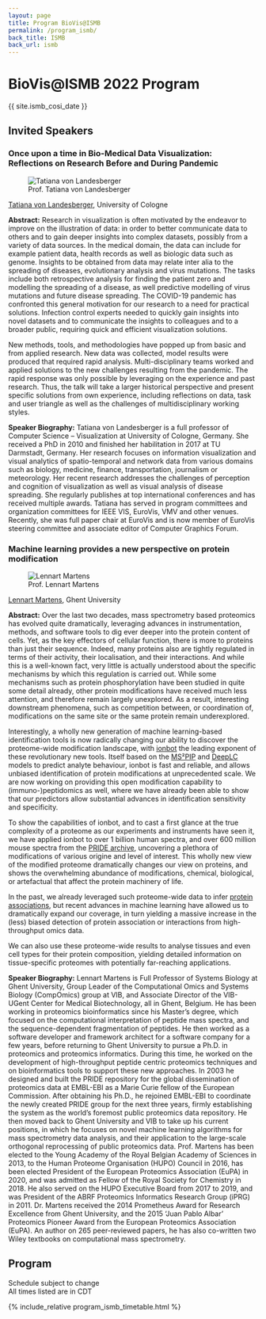 ```yaml
---
layout: page
title: Program BioVis@ISMB
permalink: /program_ismb/
back_title: ISMB
back_url: ismb
---
```


# BioVis@ISMB 2022 Program

{{ site.ismb_cosi_date }}

## Invited Speakers

### Once upon a time in Bio-Medical Data Visualization: Reflections on Research Before and During Pandemic

<figure class="speaker-photo">
    <img src="{{ site.baseurl }}/images/speakers/tatiana_von_landesberger.jpg" alt="Tatiana von Landesberger" />
    <figcaption>Prof. Tatiana von Landesberger</figcaption>
</figure>

[Tatiana von Landesberger](https://visva.cs.uni-koeln.de/landesberger),
University of Cologne

**Abstract:** Research in visualization is often motivated by the endeavor to
improve on the illustration of data: in order to better communicate data to
others and to gain deeper insights into complex datasets, possibly from a
variety of data sources. In the medical domain, the data can include for
example patient data, health records as well as biologic data such as genome.
Insights to be obtained from data may relate inter alia to the spreading of
diseases, evolutionary analysis and virus mutations. The tasks include both
retrospective analysis for finding the patient zero and modelling the spreading
of a disease, as well predictive modelling of virus mutations and future disease
spreading. The COVID-19 pandemic has confronted this general motivation for our
research to a need for practical solutions. Infection control experts needed to
quickly gain insights into novel datasets and to communicate the insights to
colleagues and to a broader public, requiring quick and efficient visualization
solutions.

New methods, tools, and methodologies have popped up from basic and from applied
research. New data was collected, model results were produced that required
rapid analysis. Multi-disciplinary teams worked and applied solutions to the new
challenges resulting from the pandemic. The rapid response was only possible by
leveraging on the experience and past research. Thus, the talk will take a
larger historical perspective and present specific solutions from own
experience, including reflections on data, task and user triangle as well as the
challenges of multidisciplinary working styles.

**Speaker Biography:** Tatiana von Landesberger is a full professor of Computer Science –
Visualization at University of Cologne, Germany. She received a PhD in 2010 and
finished her habilitation in 2017 at TU Darmstadt, Germany. Her research focuses
on information visualization and visual analytics of spatio-temporal and network
data from various domains such as biology, medicine, finance, transportation,
journalism or meteorology. Her recent research addresses the challenges of
perception and cognition of visualization as well as visual analysis of disease
spreading. She regularly publishes at top international conferences and has
received multiple awards. Tatiana has served in program committees and
organization committees for IEEE VIS, EuroVis, VMV and other venues. Recently,
she was full paper chair at EuroVis and is now member of EuroVis steering
committee and associate editor of Computer Graphics Forum.

### Machine learning provides a new perspective on protein modification

<figure class="speaker-photo">
    <img src="{{ site.baseurl }}/images/speakers/lennart_martens.jpg" alt="Lennart Martens" />
    <figcaption>Prof. Lennart Martens</figcaption>
</figure>

[Lennart Martens](https://ai.ugent.be/people/LennartMartens.en.html), Ghent
University

**Abstract:** Over the last two decades, mass spectrometry based proteomics has
evolved quite dramatically, leveraging advances in instrumentation, methods, and
software tools to dig ever deeper into the protein content of cells. Yet, as the
key effectors of cellular function, there is more to proteins than just their
sequence. Indeed, many proteins also are tightly regulated in terms of their
activity, their localisation, and their interactions. And while this is a
well-known fact, very little is actually understood about the specific
mechanisms by which this regulation is carried out. While some mechanisms such
as protein phosphorylation have been studied in quite some detail already, other
protein modifications have received much less attention, and therefore remain
largely unexplored. As a result, interesting downstream phenomena, such as
competition between, or coordination of, modifications on the same site or the
same protein remain underexplored.

Interestingly, a wholly new generation of machine learning-based identification
tools is now radically changing our ability to discover the proteome-wide
modification landscape, with [ionbot](https://ionbot.cloud) the leading exponent
of these revolutionary new tools. Itself based on the
[MS²PIP](https://iomics.ugent.be/ms2pip) and
[DeepLC](http://compomics.github.io/projects/DeepLC) models to predict analyte
behaviour, ionbot is fast and reliable, and allows unbiased identification of
protein modifications at unprecedented scale. We are now working on providing
this open modification capability to (immuno-)peptidomics as well, where we have
already been able to show that our predictors allow substantial advances in
identification sensitivity and specificity.

To show the capabilities of ionbot, and to cast a first glance at the true
complexity of a proteome as our experiments and instruments have seen it, we
have applied ionbot to over 1 billion human spectra, and over 600 million mouse
spectra from the [PRIDE archive](https://www.ebi.ac.uk/pride), uncovering a
plethora of modifications of various origine and level of interest. This wholly
new view of the modified proteome dramatically changes our view on proteins, and
shows the overwhelming abundance of modifications, chemical, biological, or
artefactual that affect the protein machinery of life.

In the past, we already leveraged such proteome-wide data to infer [protein
associations](https://iomics.ugent.be/tabloidproteome), but recent advances in
machine learning have allowed us to dramatically expand our coverage, in turn
yielding a massive increase in the (less) biased detection of protein
association or interactions from high-throughput omics data.

We can also use these proteome-wide results to analyse tissues and even cell
types for their protein composition, yielding detailed information on
tissue-specific proteomes with potentially far-reaching applications.

**Speaker Biography:** Lennart Martens is Full Professor of Systems Biology at Ghent
University, Group Leader of the Computational Omics and Systems Biology
(CompOmics) group at VIB, and Associate Director of the VIB-UGent Center for
Medical Biotechnology, all in Ghent, Belgium. He has been working in proteomics
bioinformatics since his Master’s degree, which focused on the computational
interpretation of peptide mass spectra, and the sequence-dependent
fragmentation of peptides. He then worked as a software developer and framework
architect for a software company for a few years, before returning to Ghent
University to pursue a Ph.D. in proteomics and proteomics informatics. During
this time, he worked on the development of high-throughput peptide centric
proteomics techniques and on bioinformatics tools to support these new
approaches. In 2003 he designed and built the PRIDE repository for the global
dissemination of proteomics data at EMBL-EBI as a Marie Curie fellow of the
European Commission. After obtaining his Ph.D., he rejoined EMBL-EBI to
coordinate the newly created PRIDE group for the next three years, firmly
establishing the system as the world’s foremost public proteomics data
repository. He then moved back to Ghent University and VIB to take up his
current positions, in which he focuses on novel machine learning algorithms for
mass spectrometry data analysis, and their application to the large-scale
orthogonal reprocessing of public proteomics data. Prof. Martens has been
elected to the Young Academy of the Royal Belgian Academy of Sciences in 2013,
to the Human Proteome Organisation (HUPO) Council in 2016, has been elected
President of the European Proteomics Association (EuPA) in 2020, and was
admitted as Fellow of the Royal Society for Chemistry in 2018. He also served
on the HUPO Executive Board from 2017 to 2019, and was President of the ABRF
Proteomics Informatics Research Group (iPRG) in 2011. Dr. Martens received the
2014 Prometheus Award for Research Excellence from Ghent University, and the
2015 ‘Juan Pablo Albar’ Proteomics Pioneer Award from the European Proteomics
Association (EuPA). An author on 265 peer-reviewed papers, he has also
co-written two Wiley textbooks on computational mass spectrometry.

## Program

Schedule subject to change  
All times listed are in CDT

{% include_relative program_ismb_timetable.html %}
